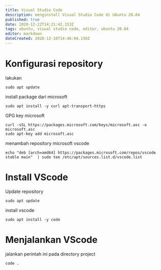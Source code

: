 ```yaml
---
title: Visual Studio Code
description: menginstall Visual Studio Code di Ubuntu 20.04
published: true
date: 2020-12-22T14:21:42.153Z
tags: ubuntu, visual studio code, editor, ubuntu 20.04
editor: markdown
dateCreated: 2020-12-18T14:46:04.150Z
---
```


# Konfigurasi repository

lakukan
```
sudo apt update
```

install package dari microsoft
```
sudo apt install -y curl apt-transport-https
```

GPG key microsoft
```
curl -sSL https://packages.microsoft.com/keys/microsoft.asc -o microsoft.asc
sudo apt-key add microsoft.asc
```
menambah repository microsoft vscode
```
echo "deb [arch=amd64] https://packages.microsoft.com/repos/vscode stable main"  | sudo tee /etc/apt/sources.list.d/vscode.list
```

# Install VScode
Update repository
```
sudo apt update
```
install vscode
```
sudo apt install -y code
```

# Menjalankan VScode
jalankan perintah ini pada directory project
```
code .
```
